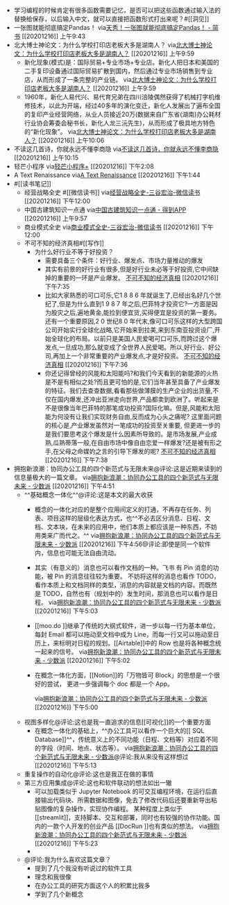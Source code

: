 - 学习编程的时候肯定有很多函数需要记忆，是否可以把这些函数通过输入法的替换给保存，以后输入中文，就可以直接把函数形式打出来呢？#[[洞见]]
- 一张图就能彻底搞定Pandas！
  via[天秀！一张图就能彻底搞定Pandas！ - 简书](https://www.jianshu.com/p/265591f84546)
  [[20201216]] 上午9:43
- 北大博士神论文：为什么学校打印店老板大多是湖南人？
  via[北大博士神论文：为什么学校打印店老板大多是湖南人？](https://mp.weixin.qq.com/s?__biz=MzI2NjAzNzA4OQ==&mid=2649903300&idx=2&sn=ec7cd441eb0b54da30870ecc4605b05e&chksm=f292c2cac5e54bdcf923d9282996c539863de0744b094f11e4537e749b4bc2e26486d758280b)
  [[20201216]] 上午9:59
    - 新化现象(模式)是：国际贸易+专业市场+专业店。新化人把日本和美国的二手复印设备通过国际贸易扩散到国内，然后通过专业市场销售到专业店，从而形成了一条完整的产业链。
      via[北大博士神论文：为什么学校打印店老板大多是湖南人？](https://mp.weixin.qq.com/s?__biz=MzI2NjAzNzA4OQ==&mid=2649903300&idx=2&sn=ec7cd441eb0b54da30870ecc4605b05e&chksm=f292c2cac5e54bdcf923d9282996c539863de0744b094f11e4537e749b4bc2e26486d758280b)
      [[20201216]] 上午9:59
    - 1960年，新化人易代兴、易代育兄弟在四川涪陵偶然获得了机械打字机维修技术，以此为开端，经过40多年的演化变迁，新化人发展出了遍布全国的复印产业经营网络，从业人员接近20万(数据来自广东省(湖南)办公耗材行业协会筹委会秘书长，新化人龙三沅先生)，从而形成了极具地方特色的“新化现象”。
      via[北大博士神论文：为什么学校打印店老板大多是湖南人？](https://mp.weixin.qq.com/s?__biz=MzI2NjAzNzA4OQ==&mid=2649903300&idx=2&sn=ec7cd441eb0b54da30870ecc4605b05e&chksm=f292c2cac5e54bdcf923d9282996c539863de0744b094f11e4537e749b4bc2e26486d758280b)
      [[20201216]] 上午10:06
- 不读这几首诗，你就永远不懂李商隐
  via[不读这几首诗，你就永远不懂李商隐](https://mp.weixin.qq.com/s?__biz=MjM5MzE4MTE0MQ==&mid=2652865397&idx=1&sn=dca834e8c179a3e8c3875c7594358b30&chksm=bd71dfcf8a0656d9f04145390ba427a149e294dafe3c027576ec4338bb0210615cb720f3f291)
  [[20201216]] 上午10:15
- 轻芒小程序
  via[轻芒小程序+](https://qingmang.me/)
  [[20201216]] 下午2:08
- A Text Renaissance
  via[A Text Renaissance](https://www.ribbonfarm.com/2020/02/24/a-text-renaissance/)
  [[20201216]] 下午1:44
- #[[读书笔记]]
    - 经营战略全史 #[[微信读书]]
      via[经营战略全史-三谷宏治-微信读书](https://weread.qq.com/web/reader/0af320005c43930af173574kc81322c012c81e728d9d180)
      [[20201216]] 下午12:00
    - 中国古建筑知识一点通
      via[中国古建筑知识一点通 - 得到APP](https://www.dedao.cn/reader?id=vExPL6aYQPjadpoZxR5r6KDkbNJVO0oJVkw84GeXyLElm92gnMA1zvB7qMKpBGkj)
      [[20201216]] 上午9:57
    - 商业模式全史
      via[商业模式全史-三谷宏治-微信读书](https://weread.qq.com/web/reader/23532fd05c4392235b29058)
      [[20201216]] 下午12:00
    - 不可不知的经济真相#[[写作]]
        - 为什么好行业不等于好投资？
            - 需要具备三个条件：好行业、爆发点、市场力量推动的爆发
            - 其实有前景的好行业有很多,但是好行业未必等于好投资,它中间缺掉的重要的一环是产业爆发。
              [不可不知的经济真相](marginnote3app://note/D61CD699-F029-4FBE-9A85-B40554E18D57)
              [[20201216]] 下午7:35
            - 比如大家熟悉的可口可乐,它1 8 8 6 年就诞生了,已经出名好几个世纪了,但是为什么直到1 9 8 7 年之后,巴菲特才投资它?一方面是因为股灾之后,遍地黄金,能捡到便宜货,买得便宜是投资的第一要务。还有一个重要原因,2 0 世纪8 0 年代末,像可口可乐这样的大型跨国公司开始实行全球化战略,它开始来到拉美,来到东南亚投资设厂,开始全球化的布局。以前只是美国人民爱喝可口可乐,而跨过这个爆发点,一旦成功,那么就变成了全世界人民爱喝。所以,好行业、好公司,再加上一个非常重要的产业爆发点,才是好投资。
              [不可不知的经济真相](marginnote3app://note/61A3E79F-1598-44B5-BEDB-5921F2D6C01D)
              [[20201216]] 下午7:36
            - 你还记得曾经的风能和太阳能吗?和我们今天看到的新能源的火热是不是有相似之处?而且更可怕的是,它们当年甚至具备了产业爆发的特征。我们去查查数据,看看那些做薄膜的生产企业的出货量,不仅在国内爆发,还冲出亚洲走向世界,产品都卖到欧洲了。听起来是不是很像当年巴菲特的那笔成功投资?国际化嘛。但是,风能和太阳能为何没有让我们实现财务自由,反而成为心头之痛呢? 这里面问题的核心是,产业爆发虽然对一笔成功的投资至关重要, 但更进一步的是我们要思考这个爆发是什么因素所导致的。是市场发展,产业成熟,瓜熟蒂落一般,在自由市场中像自由恋爱一样爆发?还是被有形之手,在父母之命媒妁之言的引导下爆发的呢?
              [不可不知的经济真相](marginnote3app://note/65D4ECB1-24FE-46E0-84F9-11DD2E744CA8)
              [[20201216]] 下午7:38
- 拥抱新浪潮：协同办公工具的四个新范式与无限未来@评论:这是近期来读到的信息量极大的一篇文章。
  via[拥抱新浪潮：协同办公工具的四个新范式与无限未来 - 少数派](https://sspai.com/post/63529)
  [[20201216]] 下午4:51
    - ^^基础概念一体化^^@评论:这是本文的最大收获
        - 概念的一体化对应的是整个应用间定义的打通，不再存在任务、列表、项目这样的层级化表达方式，也^^不必去区分消息、日程、文档、文本块，在未来的应用中，他们本质上都应该是一种东西，不妨用类来广而代之。^^
          via[拥抱新浪潮：协同办公工具的四个新范式与无限未来 - 少数派](https://sspai.com/post/63529)
          [[20201216]] 下午4:56@评论:即使是同一个软件内，信息也可能无法自由流动。
        - 其实（有意义的）消息也可以看作文档的一种。飞书 有 Pin 消息的功能，被 Pin 的消息往往较为重要。
          不妨将这样的消息也看作 TODO，看作本质上和文档同样的类型，消息的内容就是文档的内容。而既然是 TODO，自然也有（规划中的）发生时间，那消息也可以看作是日程。
          via[拥抱新浪潮：协同办公工具的四个新范式与无限未来 - 少数派](https://sspai.com/post/63529)
          [[20201216]] 下午5:03
        - [[moo.do ]]继承了传统的大纲式软件，进一步以每一行为基本单位，每封 Email 都可以拖动至文档中成为 Line，而每一行又可以拖动至日历上，来标明对日程的规划。[[Airtable]]中的 Row 也是将各种概念统一起来的信号。
          via[拥抱新浪潮：协同办公工具的四个新范式与无限未来 - 少数派](https://sspai.com/post/63529)
          [[20201216]] 下午5:02
        - 在概念一体化方面，[[Notion]]的「万物皆可 Block」的思想是一个很好的尝试， 更进一步强调每个 doc 都是一个 App。
          
          via[拥抱新浪潮：协同办公工具的四个新范式与无限未来 - 少数派](https://sspai.com/post/63529)
          [[20201216]] 下午5:00
    - 视图多样化@评论:这也是我一直追求的信息[[可视化]]的一个重要方面
        - 在概念一体化的基础上，^^办公工具可以看作一个巨大的[[ SQL Database]]^^，传统意义上的不同功能（日程、文档等）对应着不同的字段（时间、地点、状态等）。
          via[拥抱新浪潮：协同办公工具的四个新范式与无限未来 - 少数派](https://sspai.com/post/63529)@评论:我从来没有这样想过
          [[20201216]] 下午5:13
    - 重复操作的自动化@评论:这也是我正在做的事情
    - 第三方应用集成@评论:这也和软件联动的想法如出一辙
        - 可以加载类似于 Jupyter Notebook 的可交互编程环境，在运行后直接输出代码块、所需数据和图像，免去了修改代码后还要重新导出粘贴图像的复杂操作，实现协作编程。
          某种程度上类似于 [[streamlit]]，支持脚本、交互和部署，同时也有较强的协作功能。国内的一款个人开发的创业产品 [[DocRun ]]也有类似的想法。
          via[拥抱新浪潮：协同办公工具的四个新范式与无限未来 - 少数派](https://sspai.com/post/63529)
          [[20201216]] 下午5:23
        - 
    - @评论:我为什么喜欢这篇文章？
        - 提到了几个我没有听说过的软件工具
        - 理念和我很像
        - 在办公工具的研究方面这个人的积累比我多
        - 学到了几个新概念
